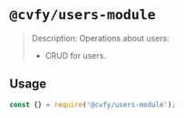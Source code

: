 # `@cvfy/users-module`

> Description: Operations about users:
> - CRUD for users.

## Usage

```js
const {} = require('@cvfy/users-module');
```
